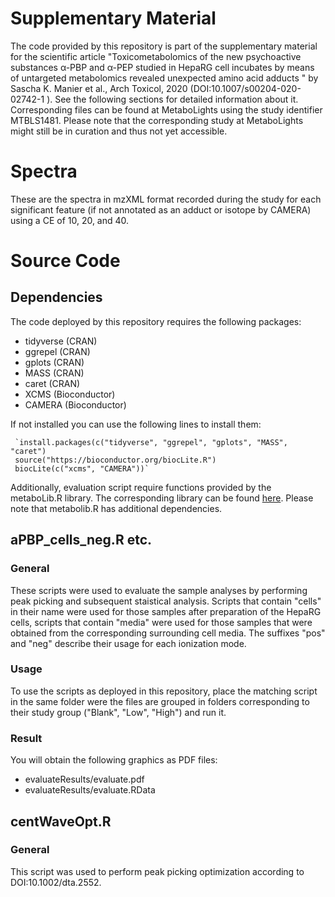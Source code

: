 # Supplementary Material
The code provided by this repository is part of the supplementary material for the scientific article "Toxicometabolomics of the new psychoactive substances α-PBP and α-PEP studied in HepaRG cell incubates by means of untargeted metabolomics revealed unexpected amino acid adducts " by Sascha K. Manier et al., Arch Toxicol, 2020 (DOI:10.1007/s00204-020-02742-1 ). See the following sections for detailed information about it. Corresponding files can be found at MetaboLights using the study identifier MTBLS1481. Please note that the corresponding study at MetaboLights might still be in curation and thus not yet accessible.

# Spectra
These are the spectra in mzXML format recorded during the study for each significant feature (if not annotated as an adduct or isotope by CAMERA) using a CE of 10, 20, and 40.

# Source Code
## Dependencies
The code deployed by this repository requires the following packages:

- tidyverse (CRAN)
- ggrepel (CRAN)
- gplots (CRAN)
- MASS (CRAN)
- caret (CRAN)
- XCMS (Bioconductor)
- CAMERA (Bioconductor)

 If not installed you can use the following lines to install them:
 
	 `install.packages(c("tidyverse", "ggrepel", "gplots", "MASS", "caret")
	 source("https://bioconductor.org/biocLite.R")
	 biocLite(c("xcms", "CAMERA"))`
	
Additionally, evaluation script require functions provided by the metaboLib.R library. The corresponding library can be found [here](https://github.com/saskema/metaboLib). Please note that metabolib.R has additional dependencies.

## aPBP\_cells\_neg.R etc.
### General
These scripts were used to evaluate the sample analyses by performing peak picking and subsequent staistical analysis. Scripts that contain "cells" in their name were used for those samples after preparation of the HepaRG cells, scripts that contain "media" were used for those samples that were obtained from the corresponding surrounding cell media. The suffixes "pos" and "neg" describe their usage for each ionization mode.

### Usage
To use the scripts as deployed in this repository, place the matching script in the same folder were the files are grouped in folders corresponding to their study group ("Blank", "Low", "High") and run it.

### Result
You will obtain the following graphics as PDF files:

- evaluateResults/evaluate.pdf
- evaluateResults/evaluate.RData

## centWaveOpt.R
### General
This script was used to perform peak picking optimization according to DOI:10.1002/dta.2552.

